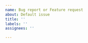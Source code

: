 ```yaml
---
name: Bug report or Feature request
about: Default issue
title: ''
labels: ''
assignees: ''

---
```


<!--
- Write issue ONLY in English
- Search if similar issue already exist, also check closed issues, DO NOT CREATE DUPLICATES
- Check Integration errors in Hass logs (Configuration > Logs), maybe answer there
- Check Integration debug (readme) for something useful
- Read the readme carefully, maybe the answer is there
-->
